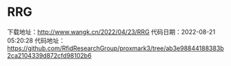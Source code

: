 # RRG
下载地址：http://www.wangk.cn/2022/04/23/RRG
代码日期：2022-08-21 05:20:28
代码地址：https://github.com/RfidResearchGroup/proxmark3/tree/ab3e98844188383b2ca2104339d872cfd98102b6
